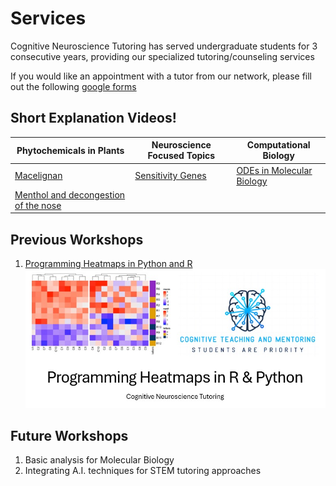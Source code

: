 # Services

Cognitive Neuroscience Tutoring has served undergraduate students for 3 consecutive years, providing our specialized tutoring/counseling services

If you would like an appointment with a tutor from our network, please fill out the following [google forms](https://docs.google.com/forms/d/1BK7aMDuBzLApmF6-cGmR_GRqJyyRcwH9bcVB_C3fgYg/edit)

## Short Explanation Videos!

| Phytochemicals in Plants      | Neuroscience Focused Topics   | Computational Biology    |
|-------------------------------|-------------------------------| ------------------------ |
| [Macelignan](https://www.instagram.com/glen_20210105/reel/DJzI9ftN5L0rf4bxXyAPfV2lOSAVX4VU3E9Dbs0/)| [Sensitivity Genes](https://www.instagram.com/glen_20210105/reel/DJwifc-tGyyTj6iNAwyJVvFzad5Eokq3eSLXF80/)| [ODEs in Molecular Biology](https://www.instagram.com/glen_20210105/reel/DJt66_bgry575DiO_A4VNQAhiF8wi8jhQb9WL40/) |
| [Menthol and decongestion of the nose](https://www.instagram.com/glen_20210105/reel/DKIdbcCSaMLrDLNc6GY18MmHAlyMaY2KJkRasU0/)| |

## Previous Workshops
1. [Programming Heatmaps in Python and R](https://www.instagram.com/cognitivetutoring2024/p/DJW9DarN6kN/) ![alt text](https://github.com/Glenwick2023/Cog_Neuro_Tutoring/blob/main/images/Prog_Heatmaps_Image.jpg)

## Future Workshops
1. Basic analysis for Molecular Biology
2. Integrating A.I. techniques for STEM tutoring approaches


